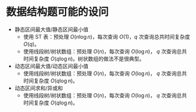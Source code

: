 # 数据结构题可能的设问

+ 静态区间最大值/静态区间最小值
  + 使用 ST 表：预处理 $O(n\log n)$，每次查询 $O(1)$，$q$ 次查询总共时间复杂度 $O(q)$。
  + 使用线段树/树状数组：预处理 $O(n)$，每次查询 $O(\log n)$， $q$ 次查询总共时间复杂度 $O(q\log n)$。树状数组的做法不是很典型。
+ 动态区间最大值/动态区间最小值
  + 使用线段树/树状数组：预处理 $O(n)$，每次查询 $O(\log n)$， $q$ 次查询总共时间复杂度 $O(q\log n)$。
+ 动态区间求和/异或和
  + 使用线段树/树状数组：预处理 $O(n)$，每次查询 $O(\log n)$， $q$ 次查询总共时间复杂度 $O(q\log n)$。
